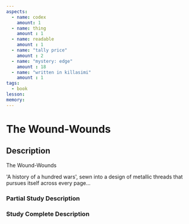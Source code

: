 ```yaml
---
aspects: 
  - name: codex
    amount: 1
  - name: thing
    amount : 1
  - name: readable
    amount : 1
  - name: "tally price"
    amount : 2
  - name: "mystery: edge"
    amount : 18
  - name: "written in killasimi"
    amount : 1
tags:
  - book
lesson: 
memory: 
---
```


# The Wound-Wounds

## Description
The Wound-Wounds

'A history of a hundred wars', sewn into a design of metallic threads that pursues itself across every page...
### Partial Study Description

### Study Complete Description
